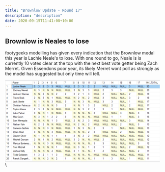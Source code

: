 ```yaml
---
title: "Brownlow Update - Round 17"
description: "description"
date: 2020-09-15T11:41:08+10:00
---
```


## Brownlow is Neales to lose

footygeeks modelling has given every indication that the Brownlow medal this year is Lachie Neale's to lose. With one round to go, Neale is is currently 10 votes clear at the top with the next best vote getter being Zach Merret. Given Essendons poor year, its likely Merret wont poll as strongly as the model has suggested but only time will tell.

![ERD_1](https://raw.githubusercontent.com/briankleo/myblog/master/image/2020Round17BrownlowMymodel.PNG?token=AQBDIGFQI7CJHH354WJ5S5S7CKPZ4)\
